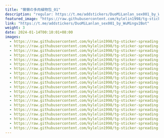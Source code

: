```yaml
---
title: "懒懒の多肉植物包_01"
description: "regular: https://t.me/addstickers/DuoMiLanlan_sex001_by_WuMingv2Bot"
featured_image: "https://raw.githubusercontent.com/kylelin1998/tg-sticker-spreading-worldwide-images/main/img/37571f41-91ef-4bcc-8d4c-e0e635103c0a.jpg"
link: "https://t.me/addstickers/DuoMiLanlan_sex001_by_WuMingv2Bot"
weight: 3
date: 2024-01-14T00:10:01+08:00
images:
  - https://raw.githubusercontent.com/kylelin1998/tg-sticker-spreading-worldwide-images/main/img/37571f41-91ef-4bcc-8d4c-e0e635103c0a.jpg
  - https://raw.githubusercontent.com/kylelin1998/tg-sticker-spreading-worldwide-images/main/img/1961d96f-751c-4e2f-b16a-c34c46eeb6bf.jpg
  - https://raw.githubusercontent.com/kylelin1998/tg-sticker-spreading-worldwide-images/main/img/1bd318a0-7c2b-4f68-bc54-337cad897fb6.jpg
  - https://raw.githubusercontent.com/kylelin1998/tg-sticker-spreading-worldwide-images/main/img/c7088879-b612-42a2-94b4-3996e3cc4c6d.jpg
  - https://raw.githubusercontent.com/kylelin1998/tg-sticker-spreading-worldwide-images/main/img/b98b3720-6cc4-4e96-8d63-ed55bffb90d3.jpg
  - https://raw.githubusercontent.com/kylelin1998/tg-sticker-spreading-worldwide-images/main/img/d98f833a-b780-47d2-a70f-2f081463b61b.jpg
  - https://raw.githubusercontent.com/kylelin1998/tg-sticker-spreading-worldwide-images/main/img/111fde9a-3cc4-4485-979a-d441cefe1895.jpg
  - https://raw.githubusercontent.com/kylelin1998/tg-sticker-spreading-worldwide-images/main/img/4ff917b9-f64a-485e-b2c4-a2399a5df9d5.jpg
  - https://raw.githubusercontent.com/kylelin1998/tg-sticker-spreading-worldwide-images/main/img/7350fe29-eb85-4133-b89d-2d78ee26fa8a.jpg
  - https://raw.githubusercontent.com/kylelin1998/tg-sticker-spreading-worldwide-images/main/img/11a7fc5e-97a4-4b4a-bb90-d37f092247f1.jpg
  - https://raw.githubusercontent.com/kylelin1998/tg-sticker-spreading-worldwide-images/main/img/e84d289b-b625-4712-b556-2190744df504.jpg
  - https://raw.githubusercontent.com/kylelin1998/tg-sticker-spreading-worldwide-images/main/img/94798b76-9553-4d0a-b863-1853dc065880.jpg
  - https://raw.githubusercontent.com/kylelin1998/tg-sticker-spreading-worldwide-images/main/img/236b32d3-59c1-49af-b8a2-6a8325e5c762.jpg
  - https://raw.githubusercontent.com/kylelin1998/tg-sticker-spreading-worldwide-images/main/img/69490c14-1610-4fbd-b46a-1356c26ffaef.jpg
  - https://raw.githubusercontent.com/kylelin1998/tg-sticker-spreading-worldwide-images/main/img/404b5870-0670-4f2b-96a0-14830efced4a.jpg
  - https://raw.githubusercontent.com/kylelin1998/tg-sticker-spreading-worldwide-images/main/img/dc470a8e-2e6d-4c3a-b44e-c7c7aea19bbc.jpg
  - https://raw.githubusercontent.com/kylelin1998/tg-sticker-spreading-worldwide-images/main/img/d19e1994-0ee2-49b0-8fe4-d8c649ddbace.jpg
  - https://raw.githubusercontent.com/kylelin1998/tg-sticker-spreading-worldwide-images/main/img/58d6636f-6b9e-4438-b17e-4a9b6fd872bc.jpg
  - https://raw.githubusercontent.com/kylelin1998/tg-sticker-spreading-worldwide-images/main/img/c0599a23-5760-412b-8eb7-b3a224312ef4.jpg
  - https://raw.githubusercontent.com/kylelin1998/tg-sticker-spreading-worldwide-images/main/img/1af8c356-8820-467c-b5ff-d5fce96f34ae.jpg
---
```

